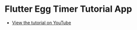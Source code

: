 # Flutter Egg Timer Tutorial App

- [View the tutorial on YouTube](https://www.youtube.com/watch?v=fqS_-Sc_Ws8)
